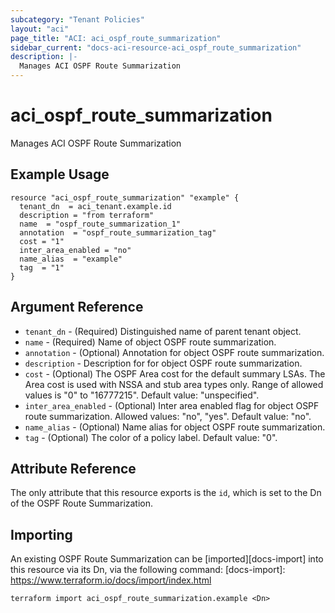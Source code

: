 ```yaml
---
subcategory: "Tenant Policies"
layout: "aci"
page_title: "ACI: aci_ospf_route_summarization"
sidebar_current: "docs-aci-resource-aci_ospf_route_summarization"
description: |-
  Manages ACI OSPF Route Summarization
---
```


# aci_ospf_route_summarization

Manages ACI OSPF Route Summarization

## Example Usage

```hcl
resource "aci_ospf_route_summarization" "example" {
  tenant_dn  = aci_tenant.example.id
  description = "from terraform"
  name  = "ospf_route_summarization_1"
  annotation  = "ospf_route_summarization_tag"
  cost = "1"
  inter_area_enabled = "no"
  name_alias  = "example"
  tag  = "1"
}
```

## Argument Reference

- `tenant_dn` - (Required) Distinguished name of parent tenant object.
- `name` - (Required) Name of object OSPF route summarization.
- `annotation` - (Optional) Annotation for object OSPF route summarization.
- `description` - Description for for object OSPF route summarization.
- `cost` - (Optional) The OSPF Area cost for the default summary LSAs. The Area cost is used with NSSA and stub area types only. Range of allowed values is "0" to "16777215". Default value: "unspecified".
- `inter_area_enabled` - (Optional) Inter area enabled flag for object OSPF route summarization.
  Allowed values: "no", "yes". Default value: "no".
- `name_alias` - (Optional) Name alias for object OSPF route summarization.
- `tag` - (Optional) The color of a policy label. Default value: "0".

## Attribute Reference

The only attribute that this resource exports is the `id`, which is set to the Dn of the OSPF Route Summarization.

## Importing

An existing OSPF Route Summarization can be [imported][docs-import] into this resource via its Dn, via the following command:
[docs-import]: https://www.terraform.io/docs/import/index.html

```
terraform import aci_ospf_route_summarization.example <Dn>
```
